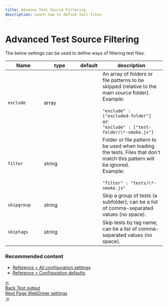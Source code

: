```yaml
---
title: Advance Test Source Filtering
description: Learn how to define test files
---
```


<div class="page-header"><h1>Advanced Test Source Filtering</h1></div>

The below settings can be used to define ways of filtering test files.

<table class="table table-bordered table-striped">
  <thead>
   <tr>
     <th style="width: 100px;">Name</th>
     <th style="width: 100px;">type</th>
     <th style="width: 50px;">default</th>
     <th>description</th>
   </tr>
  </thead>
  <tbody>
    <tr>
      <td><code>exclude</code></td>
      <td>array</td>
      <td></td>
      <td>An array of folders or file patterns to be skipped (relative to the main source folder).<br>
        Example:<br><br>
         <code>"exclude" : ["excluded-folder"]</code><br>
        or:<br>
         <code>"exclude" : ["test-folder/\*-smoke.js"]</code><br>
      </td>
    </tr>

  <tr>
    <td><code>filter</code></td>
    <td>string</td>
    <td></td>
    <td>Folder or file pattern to be used when loading the tests. Files that don't match this pattern will be ignored.<br>
      Example:<br><br>
       <code>"filter" : "tests/\*-smoke.js"</code><br>
    </td>
  </tr>    

  <tr>
     <td><code>skipgroup</code><br></td>
     <td>string</td>
     <td></td>
     <td>Skip a group of tests (a subfolder); can be a list of comma-separated values (no space).</td>
  </tr>

  <tr>
     <td><code>skiptags</code><br></td>
     <td>string</td>
     <td></td>
     <td>Skip tests by tag name; can be a list of comma-separated values (no space).</td>
  </tr>  
  </tbody>
</table>

### Recommended content
- [Reference > All configuration settings](/guide/reference/settings.html)
- [Reference > Configuration defaults](/guide/reference/defaults.html)

 <div class="doc-pagination pt-40">
  <div class="previous">
    <a href="/guide/configuration/customising-test-output.html">
      <span>←</span>
        <div class="d-flex flex-column">
          <span class="smallT">Back</span>
          <span class="bigT">Test output</span>
        </div>
    </a>
  </div>
  <div class="next">
    <a href="/guide/configuration/web-driver-settings.html">
        <div class="d-flex flex-column">
          <span class="smallT">Next Page</span>
          <span class="bigT">WebDriver settings</span>
        </div>
        <span>→</span>
    </a>
  </div>
</div>
